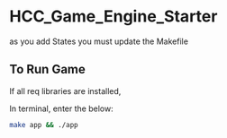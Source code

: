 # HCC_Game_Engine_Starter

as you add States you must update the Makefile

## To Run Game

If all req libraries are installed,

In terminal, enter the below:

```bash
make app && ./app
```
